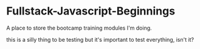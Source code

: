 # Fullstack-Javascript-Beginnings
A place to store the bootcamp training modules I'm doing.

this is a silly thing to be testing but it's important to test everything, isn't it?
